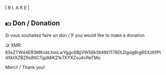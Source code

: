 | B L A K E |

##  💵 Don / Donation

Si vous souhaitez faire un don / If you would like to make a donation

🪙 XMR: 85sZTW44ER3MKnbLhmLwYggc6BjjVW56kSbNN1T79DLDgdg8rgBSXzKfPtdXktXZBZ9s8ttCTgzMiK21k7XYXZsu4cReTMo 

Merci! / Thank you!





